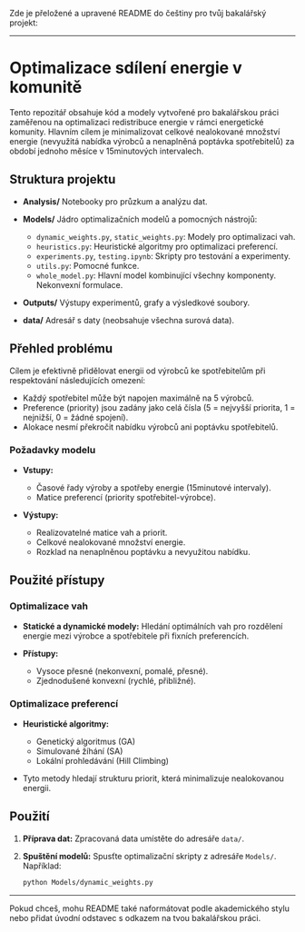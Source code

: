 Zde je přeložené a upravené README do češtiny pro tvůj bakalářský projekt:

---

# Optimalizace sdílení energie v komunitě

Tento repozitář obsahuje kód a modely vytvořené pro bakalářskou práci zaměřenou na optimalizaci redistribuce energie v rámci energetické komunity. Hlavním cílem je minimalizovat celkové nealokované množství energie (nevyužitá nabídka výrobců a nenaplněná poptávka spotřebitelů) za období jednoho měsíce v 15minutových intervalech.

## Struktura projektu

* **Analysis/**
  Notebooky pro průzkum a analýzu dat.
* **Models/**
  Jádro optimalizačních modelů a pomocných nástrojů:

  * `dynamic_weights.py`, `static_weights.py`: Modely pro optimalizaci vah.
  * `heuristics.py`: Heuristické algoritmy pro optimalizaci preferencí.
  * `experiments.py`, `testing.ipynb`: Skripty pro testování a experimenty.
  * `utils.py`: Pomocné funkce.
  * `whole_model.py`: Hlavní model kombinující všechny komponenty. Nekonvexní formulace.
* **Outputs/**
  Výstupy experimentů, grafy a výsledkové soubory.
* **data/**
  Adresář s daty (neobsahuje všechna surová data).

## Přehled problému

Cílem je efektivně přidělovat energii od výrobců ke spotřebitelům při respektování následujících omezení:

* Každý spotřebitel může být napojen maximálně na 5 výrobců.
* Preference (priority) jsou zadány jako celá čísla (5 = nejvyšší priorita, 1 = nejnižší, 0 = žádné spojení).
* Alokace nesmí překročit nabídku výrobců ani poptávku spotřebitelů.

### Požadavky modelu

* **Vstupy:**

  * Časové řady výroby a spotřeby energie (15minutové intervaly).
  * Matice preferencí (priority spotřebitel-výrobce).
* **Výstupy:**

  * Realizovatelné matice vah a priorit.
  * Celkové nealokované množství energie.
  * Rozklad na nenaplněnou poptávku a nevyužitou nabídku.

## Použité přístupy

### Optimalizace vah

* **Statické a dynamické modely:**
  Hledání optimálních vah pro rozdělení energie mezi výrobce a spotřebitele při fixních preferencích.
* **Přístupy:**

  * Vysoce přesné (nekonvexní, pomalé, přesné).
  * Zjednodušené konvexní (rychlé, přibližné).

### Optimalizace preferencí

* **Heuristické algoritmy:**

  * Genetický algoritmus (GA)
  * Simulované žíhání (SA)
  * Lokální prohledávání (Hill Climbing)
* Tyto metody hledají strukturu priorit, která minimalizuje nealokovanou energii.

## Použití

1. **Příprava dat:**
   Zpracovaná data umístěte do adresáře `data/`.
2. **Spuštění modelů:**
   Spusťte optimalizační skripty z adresáře `Models/`. Například:

   ```sh
   python Models/dynamic_weights.py
   ```

---

Pokud chceš, mohu README také naformátovat podle akademického stylu nebo přidat úvodní odstavec s odkazem na tvou bakalářskou práci.

